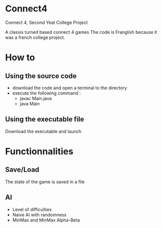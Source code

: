 # Connect4
Connect 4, Second Yeat College Project

A classis turned based connect 4 games
The code is Franglish because it was a french college project.

# How to
## Using the source code
- download the code and open a terminal to the directory
- execute the following command :
  + javac Main.java
  + java Main
 
## Using the executable file
Download the executable and launch 

# Functionnalities
## Save/Load
The state of the game is saved in a file
## AI
- Level of difficulties
- Naive AI with randomness
- MinMax and MinMax Alpha-Beta
